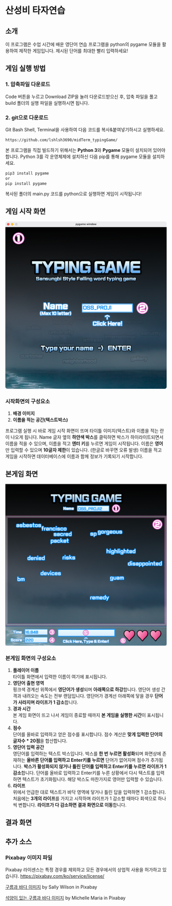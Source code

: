 # 산성비 타자연습

## 소개
이 프로그램은 수업 시간에 배운 영단어 연습 프로그램을 python의 pygame 모듈을 활용하여 제작한 게임입니다. 제시된 단어를 최대한 빨리 입력하세요!

## 게임 실행 방법
### 1. 압축파일 다운로드
Code 버튼을 누르고 Download ZIP을 눌러 다운로드받으신 후, 압축 파일을 풀고 build 폴더의 실행 파일을 실행하시면 됩니다.
### 2. git으로 다운로드
Git Bash Shell, Terminal을 사용하여 다음 코드를 복사&붙여넣기하시고 실행하세요.
```
https://github.com/lshlsh3690/midTerm_typingGame/
```
본 프로그램을 직접 빌드하기 위해서는 **Python 3**와 **Pygame** 모듈이 설치되어 있어야 합니다. Python 3를 각 운영체제에 설치하신 다음 pip를 통해 pygame 모듈을 설치하세요.
```
pip3 install pygame
or 
pip install pygame
```
복사된 폴더의 main.py 코드를 python으로 실행하면 게임이 시작됩니다!

## 게임 시작 화면
![게임 시작 화면 스크린샷](./screenshots/title_readme.png)

### 시작화면의 구성요소
1. **배경 이미지**
2. **이름을 적는 공간(텍스트박스)**

프로그램 실행 시 바로 게임 시작 화면이 뜨며 타이틀 이미지(텍스트)와 이름을 적는 란이 나오게 됩니다. Name 글자 옆의 **하얀색 박스**를 클릭하면 박스가 하이라이트되면서 이름을 적을 수 있으며, 이름을 적고 **엔터 키**를 누르면 게임이 시작됩니다. 이름은 **영어**만 입력할 수 있으며 **10글자 제한**이 있습니다. (한글로 바꾸면 오류 발생)
이름을 적고 게임을 시작하면 데이터베이스에 이름과 함께 정보가 기록되기 시작합니다.

## 본게임 화면
![게임 실행 화면 스크린샷](./screenshots/ingame_readme.png)

### 본게임 화면의 구성요소
1. **플레이어 이름** <br> 타이틀 화면에서 입력한 이름이 여기에 표시됩니다.
2. **영단어 출현 영역** <br> 핑크색 경계선 위쪽에서 **영단어가 생성**되며 **아래쪽으로 하강**합니다. 영단어 생성 간격과 내려오는 속도는 전부 랜덤입니다. 영단어가 경계선 아래쪽에 닿을 경우 **단어가 사라지며 라이프가 1 감소**합니다.
3. **경과 시간** <br> 본 게임 화면이 뜨고 나서 게임이 종료할 때까지 **본 게임을 실행한 시간**이 표시됩니다.
4. **점수** <br> 단어를 올바로 입력하고 얻은 점수를 표시합니다. 점수 계산은 **맞게 입력한 단어의 글자수 * 20점**을 합산합니다.
5. **영단어 입력 공간** <br> 영단어를 입력하는 텍스트 박스입니다. 박스를 **한 번 누르면 활성화**되며 화면상에 존재하는 **올바른 단어를 입력하고 Enter키를 누르면** 단어가 없어지며 점수가 추가됩니다. **박스가 활성화되지 않거나 틀린 단어를 입력하고 Enter키를 누르면 라이프가 1 감소**합니다. 단어를 올바로 입력하고 Enter키를 누른 상황에서 다시 텍스트를 입력하면 텍스트가 초기화됩니다. 해당 박스도 마찬가지로 영어만 입력할 수 있습니다.
6. **라이프** <br> 위에서 언급한 대로 텍스트가 바닥 영역에 닿거나 틀린 답을 입력하면 1 감소합니다. 처음에는 **3개의 라이프**를 가지고 시작하며 라이프가 1 감소할 때마다 회색으로 하나씩 변합니다. **라이프가 다 감소하면 결과 화면으로 이동**합니다.

## 결과 화면

## 추가 소스 

### Pixabay 이미지 파일
Pixabay 라이센스는 특정 경우를 제외하고 모든 경우에서의 상업적 사용을 허가하고 있습니다.
https://pixabay.com/ko/service/license/

<a href="https://pixabay.com/ko/users/freesally-1311100/?utm_source=link-attribution&amp;utm_medium=referral&amp;utm_campaign=image&amp;utm_content=949448">구름과 바다 이미지</a> by Sally Wilson in Pixabay

<a href="https://pixabay.com/ko/users/mariamichelle-165491/?utm_source=link-attribution&amp;utm_medium=referral&amp;utm_campaign=image&amp;utm_content=685303">석양이 있는 구름과 바다 이미지</a> by Michelle Maria in Pixabay